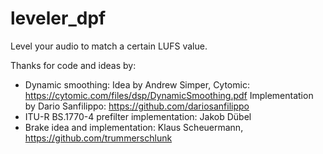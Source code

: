 # leveler_dpf

Level your audio to match a certain LUFS value.

Thanks for code and ideas by:

- Dynamic smoothing: 
Idea by Andrew Simper, Cytomic:  https://cytomic.com/files/dsp/DynamicSmoothing.pdf
Implementation by Dario Sanfilippo: https://github.com/dariosanfilippo
- ITU-R BS.1770-4 prefilter implementation: Jakob Dübel
- Brake idea and implementation: Klaus Scheuermann⁩,  https://github.com/trummerschlunk
